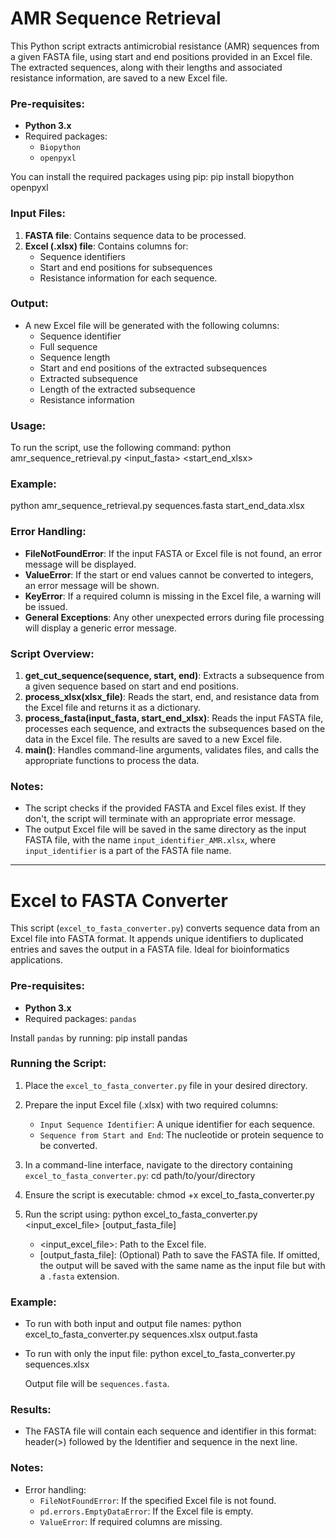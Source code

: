 # AMR Sequence Retrieval

This Python script extracts antimicrobial resistance (AMR) sequences from a given FASTA file, using start and end positions provided in an Excel file. The extracted sequences, along with their lengths and associated resistance information, are saved to a new Excel file.

### Pre-requisites:
- **Python 3.x**
- Required packages:
  - `Biopython`
  - `openpyxl`

You can install the required packages using pip:
pip install biopython openpyxl

### Input Files:
1. **FASTA file**: Contains sequence data to be processed.
2. **Excel (.xlsx) file**: Contains columns for:
   - Sequence identifiers
   - Start and end positions for subsequences
   - Resistance information for each sequence.

### Output:
- A new Excel file will be generated with the following columns:
  - Sequence identifier
  - Full sequence
  - Sequence length
  - Start and end positions of the extracted subsequences
  - Extracted subsequence
  - Length of the extracted subsequence
  - Resistance information

### Usage:
To run the script, use the following command:
python amr_sequence_retrieval.py <input_fasta> <start_end_xlsx>

### Example:
python amr_sequence_retrieval.py sequences.fasta start_end_data.xlsx

### Error Handling:
- **FileNotFoundError**: If the input FASTA or Excel file is not found, an error message will be displayed.
- **ValueError**: If the start or end values cannot be converted to integers, an error message will be shown.
- **KeyError**: If a required column is missing in the Excel file, a warning will be issued.
- **General Exceptions**: Any other unexpected errors during file processing will display a generic error message.

### Script Overview:
1. **get_cut_sequence(sequence, start, end)**: Extracts a subsequence from a given sequence based on start and end positions.
2. **process_xlsx(xlsx_file)**: Reads the start, end, and resistance data from the Excel file and returns it as a dictionary.
3. **process_fasta(input_fasta, start_end_xlsx)**: Reads the input FASTA file, processes each sequence, and extracts the subsequences based on the data in the Excel file. The results are saved to a new Excel file.
4. **main()**: Handles command-line arguments, validates files, and calls the appropriate functions to process the data.

### Notes:
- The script checks if the provided FASTA and Excel files exist. If they don't, the script will terminate with an appropriate error message.
- The output Excel file will be saved in the same directory as the input FASTA file, with the name `input_identifier_AMR.xlsx`, where `input_identifier` is a part of the FASTA file name.

-----------------------------------------------------------------------------------------------------------------------------------------------------------------------------
# Excel to FASTA Converter

This script (`excel_to_fasta_converter.py`) converts sequence data from an Excel file into FASTA format. It appends unique identifiers to duplicated entries and saves the output in a FASTA file. Ideal for bioinformatics applications.

### Pre-requisites:
- **Python 3.x**
- Required packages: `pandas`
  
Install `pandas` by running:
pip install pandas

### Running the Script:
1. Place the `excel_to_fasta_converter.py` file in your desired directory.

2. Prepare the input Excel file (.xlsx) with two required columns:
   - `Input Sequence Identifier`: A unique identifier for each sequence.
   - `Sequence from Start and End`: The nucleotide or protein sequence to be converted.

3. In a command-line interface, navigate to the directory containing `excel_to_fasta_converter.py`:
   cd path/to/your/directory

4. Ensure the script is executable:
   chmod +x excel_to_fasta_converter.py
  
5. Run the script using:
   python excel_to_fasta_converter.py <input_excel_file> [output_fasta_file]
 
   - <input_excel_file>: Path to the Excel file.
   - [output_fasta_file]: (Optional) Path to save the FASTA file. If omitted, the output will be saved with the same name as the input file but with a `.fasta` extension.

### Example:
- To run with both input and output file names:
  python excel_to_fasta_converter.py sequences.xlsx output.fasta

- To run with only the input file:
  python excel_to_fasta_converter.py sequences.xlsx

  Output file will be `sequences.fasta`.

### Results:
- The FASTA file will contain each sequence and identifier in this format: header(>) followed by the Identifier and sequence in the next line.

### Notes:
- Error handling:
  - `FileNotFoundError`: If the specified Excel file is not found.
  - `pd.errors.EmptyDataError`: If the Excel file is empty.
  - `ValueError`: If required columns are missing.






